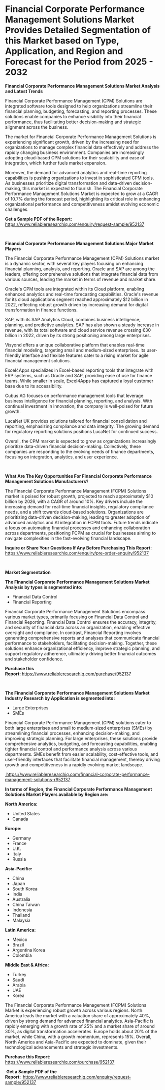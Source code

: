 <p><h1>Financial Corporate Performance Management Solutions Market Provides Detailed Segmentation of this Market based on Type, Application, and Region and Forecast for the Period from 2025 - 2032</h1></p><p><strong>Financial Corporate Performance Management Solutions Market Analysis and Latest Trends</strong></p>
<p><p>Financial Corporate Performance Management (CPM) Solutions are integrated software tools designed to help organizations streamline their financial planning, budgeting, forecasting, and reporting processes. These solutions enable companies to enhance visibility into their financial performance, thus facilitating better decision-making and strategic alignment across the business. </p><p>The market for Financial Corporate Performance Management Solutions is experiencing significant growth, driven by the increasing need for organizations to manage complex financial data effectively and address the rapidly changing business environment. Companies are increasingly adopting cloud-based CPM solutions for their scalability and ease of integration, which further fuels market expansion. </p><p>Moreover, the demand for advanced analytics and real-time reporting capabilities is pushing organizations to invest in sophisticated CPM tools. As businesses prioritize digital transformation and data-driven decision-making, this market is expected to flourish. The Financial Corporate Performance Management Solutions Market is expected to grow at a CAGR of 10.7% during the forecast period, highlighting its critical role in enhancing organizational performance and competitiveness amidst evolving economic challenges.</p></p>
<p><strong>Get a Sample PDF of the Report:&nbsp;</strong> <a href="https://www.reliableresearchiq.com/enquiry/request-sample/952137?utm_campaign=1134&utm_medium=2&utm_source=Github&utm_content=ia&utm_term=17042025&utm_id=financial-corporate-performance-management-solutions">https://www.reliableresearchiq.com/enquiry/request-sample/952137</a></p>
<p>&nbsp;</p>
<p><strong>Financial Corporate Performance Management Solutions Major Market Players</strong></p>
<p><p>The Financial Corporate Performance Management (CPM) Solutions market is a dynamic sector, with several key players focusing on enhancing financial planning, analysis, and reporting. Oracle and SAP are among the leaders, offering comprehensive solutions that integrate financial data from various sources, leading the market in terms of revenue and market share. </p><p>Oracle's CPM tools are integrated within its Cloud platform, enabling enhanced analytics and real-time forecasting capabilities. Oracle's revenue for its cloud applications segment reached approximately $12 billion in 2022, reflecting robust growth driven by increasing demand for digital transformation in finance functions.</p><p>SAP, with its SAP Analytics Cloud, combines business intelligence, planning, and predictive analytics. SAP has also shown a steady increase in revenue, with its total software and cloud service revenue crossing €30 billion in 2022, driven by its strong positioning among large enterprises. </p><p>Visyond offers a unique collaborative platform that enables real-time financial modeling, targeting small and medium-sized enterprises. Its user-friendly interface and flexible features cater to a rising market for agile financial management solutions. </p><p>Excel4Apps specializes in Excel-based reporting tools that integrate with ERP systems, such as Oracle and SAP, providing ease of use for finance teams. While smaller in scale, Excel4Apps has captured a loyal customer base due to its accessibility.</p><p>Cubus AG focuses on performance management tools that leverage business intelligence for financial planning, reporting, and analysis. With continual investment in innovation, the company is well-poised for future growth.</p><p>LucaNet UK provides solutions tailored for financial consolidation and reporting, emphasizing compliance and data integrity. The growing demand for regulatory reporting solutions positions LucaNet for continued success. </p><p>Overall, the CPM market is expected to grow as organizations increasingly prioritize data-driven financial decision-making. Collectively, these companies are responding to the evolving needs of finance departments, focusing on integration, analytics, and user experience.</p></p>
<p>&nbsp;</p>
<p><strong>What Are The Key Opportunities For Financial Corporate Performance Management Solutions Manufacturers?</strong></p>
<p><p>The Financial Corporate Performance Management (FCPM) Solutions market is poised for robust growth, projected to reach approximately $10 billion by 2026, with a CAGR of around 10%. Key drivers include the increasing demand for real-time financial insights, regulatory compliance needs, and a shift towards cloud-based solutions. Organizations are prioritizing data-driven decision-making, leading to greater adoption of advanced analytics and AI integration in FCPM tools. Future trends indicate a focus on automating financial processes and enhancing collaboration across departments, positioning FCPM as crucial for businesses aiming to navigate complexities in the fast-evolving financial landscape.</p></p>
<p><strong>Inquire or Share Your Questions If Any Before Purchasing This Report:</strong> <a href="https://www.reliableresearchiq.com/enquiry/pre-order-enquiry/952137?utm_campaign=1134&utm_medium=2&utm_source=Github&utm_content=ia&utm_term=17042025&utm_id=financial-corporate-performance-management-solutions">https://www.reliableresearchiq.com/enquiry/pre-order-enquiry/952137</a></p>
<p>&nbsp;</p>
<p><strong>Market Segmentation</strong></p>
<p><strong>The Financial Corporate Performance Management Solutions Market Analysis by types is segmented into:</strong></p>
<p><ul><li>Financial Data Control</li><li>Financial Reporting</li></ul></p>
<p><p>Financial Corporate Performance Management Solutions encompass various market types, primarily focusing on Financial Data Control and Financial Reporting. Financial Data Control ensures the accuracy, integrity, and security of financial data across an organization, enabling effective oversight and compliance. In contrast, Financial Reporting involves generating comprehensive reports and analyses that communicate financial performance to stakeholders, facilitating decision-making. Together, these solutions enhance organizational efficiency, improve strategic planning, and support regulatory adherence, ultimately driving better financial outcomes and stakeholder confidence.</p></p>
<p><strong>Purchase this Report:&nbsp;</strong><a href="https://www.reliableresearchiq.com/purchase/952137?utm_campaign=1134&utm_medium=2&utm_source=Github&utm_content=ia&utm_term=17042025&utm_id=financial-corporate-performance-management-solutions">https://www.reliableresearchiq.com/purchase/952137</a></p>
<p>&nbsp;</p>
<p><strong>The Financial Corporate Performance Management Solutions Market Industry Research by Application is segmented into:</strong></p>
<p><ul><li>Large Enterprises</li><li>SMEs</li></ul></p>
<p><p>Financial Corporate Performance Management (CPM) solutions cater to both large enterprises and small to medium-sized enterprises (SMEs) by streamlining financial processes, enhancing decision-making, and improving strategic planning. For large enterprises, these solutions provide comprehensive analytics, budgeting, and forecasting capabilities, enabling tighter financial control and performance analysis across various departments. SMEs benefit from easier scalability, cost-effective tools, and user-friendly interfaces that facilitate financial management, thereby driving growth and competitiveness in a rapidly evolving market landscape.</p></p>
<p><a href="https://www.reliableresearchiq.com/financial-corporate-performance-management-solutions-r952137?utm_campaign=1134&utm_medium=2&utm_source=Github&utm_content=ia&utm_term=17042025&utm_id=financial-corporate-performance-management-solutions">&nbsp;https://www.reliableresearchiq.com/financial-corporate-performance-management-solutions-r952137</a></p>
<p><strong>In terms of Region, the Financial Corporate Performance Management Solutions Market Players available by Region are:</strong></p>
<p>
    <p> <strong> North America: </strong>
        <ul>
            <li>United States</li>
            <li>Canada</li>
        </ul>
        </p> 
    <p> <strong> Europe: </strong>
        <ul>
            <li>Germany</li>
            <li>France</li>
            <li>U.K.</li>
            <li>Italy</li>
            <li>Russia</li>
        </ul>
        </p> 
    <p> <strong> Asia-Pacific: </strong>
        <ul>
            <li>China</li>
            <li>Japan</li>
            <li>South Korea</li>
            <li>India</li>
            <li>Australia</li>
            <li>China Taiwan</li>
            <li>Indonesia</li>
            <li>Thailand</li>
            <li>Malaysia</li>
        </ul>
        </p> 
    <p> <strong> Latin America: </strong>
        <ul>
            <li>Mexico</li>
            <li>Brazil</li>
            <li>Argentina Korea</li>
            <li>Colombia</li>
        </ul>
        </p> 
    <p> <strong> Middle East & Africa: </strong>
        <ul>
            <li>Turkey</li>
            <li>Saudi</li>
            <li>Arabia</li>
            <li>UAE</li>
            <li>Korea</li>
        </ul>
    </p>
    </p>
<p><p>The Financial Corporate Performance Management (FCPM) Solutions Market is experiencing robust growth across various regions. North America leads the market with a valuation share of approximately 40%, driven by strong demand for advanced financial analytics. Asia-Pacific is rapidly emerging with a growth rate of 25% and a market share of around 30%, as digital transformation accelerates. Europe holds about 20% of the market, while China, with a growth momentum, represents 15%. Overall, North America and Asia-Pacific are expected to dominate, given their technological advancements and strategic investments.</p></p>
<p><strong>Purchase this Report: </strong><a href="https://www.reliableresearchiq.com/purchase/952137?utm_campaign=1134&utm_medium=2&utm_source=Github&utm_content=ia&utm_term=17042025&utm_id=financial-corporate-performance-management-solutions">https://www.reliableresearchiq.com/purchase/952137</a></p>
<p>&nbsp;<strong>Get a Sample PDF of the Report:&nbsp;&nbsp;</strong><a href="https://www.reliableresearchiq.com/enquiry/request-sample/952137?utm_campaign=1134&utm_medium=2&utm_source=Github&utm_content=ia&utm_term=17042025&utm_id=financial-corporate-performance-management-solutions">https://www.reliableresearchiq.com/enquiry/request-sample/952137</a></p>
<p><strong></strong></p>
<p><p></p><p></p><p></p></p>